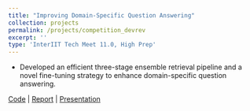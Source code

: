 ```yaml
---
title: "Improving Domain-Specific Question Answering"
collection: projects
permalink: /projects/competition_devrev
excerpt: ''
type: 'InterIIT Tech Meet 11.0, High Prep'
---
```


- Developed an efficient three-stage ensemble retrieval pipeline and a novel fine-tuning strategy to enhance domain-specific question answering.

[Code](https://github.com/Xerefic/InterIIT_DevRev) \| [Report](https://github.com/Xerefic/InterIIT_DevRev/blob/main/Report.pdf) \| [Presentation](https://github.com/Xerefic/InterIIT_DevRev/blob/main/Presentation.pdf)